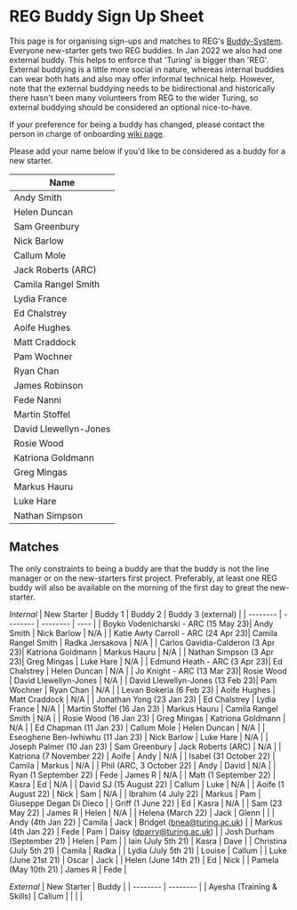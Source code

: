 # REG Buddy Sign Up Sheet

This page is for organising sign-ups and matches to REG's [Buddy-System](https://alan-turing-institute.github.io/REG-handbook/docs/onboarding/buddy_system/). Everyone new-starter gets two REG buddies. In Jan 2022 we also had one external buddy. This helps to enforce that 'Turing' is bigger than 'REG'. External buddying is a little more social in nature, whereas internal buddies can wear both hats and also may offer informal technical help. However, note that the external buddying needs to be bidirectional and historically there hasn't been many volunteers from REG to the wider Turing, so external buddying should be considered an optional nice-to-have.

If your preference for being a buddy has changed, please contact the person in charge of onboarding [wiki page](https://github.com/alan-turing-institute/Hut23/wiki/Onboarding).

Please add your name below if you'd like to be considered as a buddy for a new starter.


| Name |
|--|
| Andy Smith |
| Helen Duncan |
| Sam Greenbury  |
| Nick Barlow |
| Callum Mole |
| Jack Roberts (ARC) |
| Camila Rangel Smith |
| Lydia France |
| Ed Chalstrey |
| Aoife Hughes |
| Matt Craddock |
| Pam Wochner |
| Ryan Chan |
| James Robinson |
| Fede Nanni |
| Martin Stoffel |
| David Llewellyn-Jones |
| Rosie Wood |
| Katriona Goldmann |
| Greg Mingas |
| Markus Hauru |
| Luke Hare |
| Nathan Simpson |

## Matches

The only constraints to being a buddy are that the buddy is not the line manager or on the new-starters first project. Preferably, at least one REG buddy will also be available on the morning of the first day to great the new-starter.

_Internal_
| New Starter |  Buddy 1 | Buddy 2 | Buddy 3 (external) |
| -------- | -------- | -------- | ---- |
| Boyko Vodenicharski - ARC (15 May 23)| Andy Smith | Nick Barlow | N/A |
| Katie Awty Carroll - ARC (24 Apr 23)| Camila Rangel Smith | Radka Jersakova | N/A |
| Carlos Gavidia-Calderon (3 Apr 23)| Katriona Goldmann | Markus Hauru | N/A |
| Nathan Simpson (3 Apr 23)| Greg Mingas | Luke Hare | N/A |
| Edmund Heath - ARC (3 Apr 23)| Ed Chalstrey | Helen Duncan | N/A |
| Jo Knight - ARC (13 Mar 23)| Rosie Wood | David Llewellyn-Jones | N/A |
| David Llewellyn-Jones (13 Feb 23)| Pam Wochner | Ryan Chan | N/A |
|  Levan Bokeria (6 Feb 23) | Aoife Hughes | Matt Craddock | N/A |
|  Jonathan Yong (23 Jan 23) | Ed Chalstrey | Lydia France | N/A |
|  Martin Stoffel (16 Jan 23) | Markus Hauru | Camila Rangel Smith | N/A |
|  Rosie Wood (16 Jan 23) | Greg Mingas | Katriona Goldmann | N/A |
|  Ed Chapman (11 Jan 23) | Callum Mole | Helen Duncan | N/A |
|  Eseoghene Ben-Iwhiwhu (11 Jan 23) | Nick Barlow | Luke Hare | N/A |
|  Joseph Palmer (10 Jan 23) | Sam Greenbury | Jack Roberts (ARC) | N/A |
|  Katriona (7 November  22) | Aoife | Andy | N/A |
|  Isabel (31 October 22) | Camila | Markus | N/A |
|  Phil (ARC, 3 October 22) | Andy | David | N/A |
|  Ryan (1 September 22) | Fede | James R | N/A |
|  Matt (1 September 22) | Kasra | Ed | N/A |
|  David SJ (15 August 22) | Callum | Luke | N/A |
|  Aoife (1 August 22) | Nick | Sam | N/A |
|  Ibrahim (4 July 22) | Markus | Pam | Giuseppe Degan Di Dieco |
|  Griff (1 June 22) |   Ed   |  Kasra  |  N/A  |
|  Sam (23 May 22) |   James R   |  Helen  |  N/A  |
|  Helena (March 22) | Jack | Glenn | |
|  Andy (4th Jan 22) |   Camila       |    Jack   | Bridget (bnea@turing.ac.uk)  |
|  Markus (4th Jan 22) | Fede | Pam | Daisy (dparry@turing.ac.uk) |
| Josh Durham (September 21) | Helen | Pam |
| Iain (July 5th 21) | Kasra | Dave |
| Christina (July 5th 21) | Camila | Radka |
| Lydia (July 5th 21) | Louise | Callum |
| Luke (June 21st 21) | Oscar | Jack |
| Helen (June 14th 21) | Ed | Nick |
| Pamela (May 10th 21) | James R | Fede |


_External_
| New Starter |  Buddy |
| -------- | -------- |
|  Ayesha (Training & Skills) |   Callum       |
|   |  |
